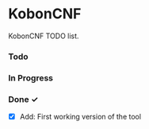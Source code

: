 # KobonCNF

KobonCNF TODO list.

### Todo


### In Progress


### Done ✓

- [x] Add: First working version of the tool

